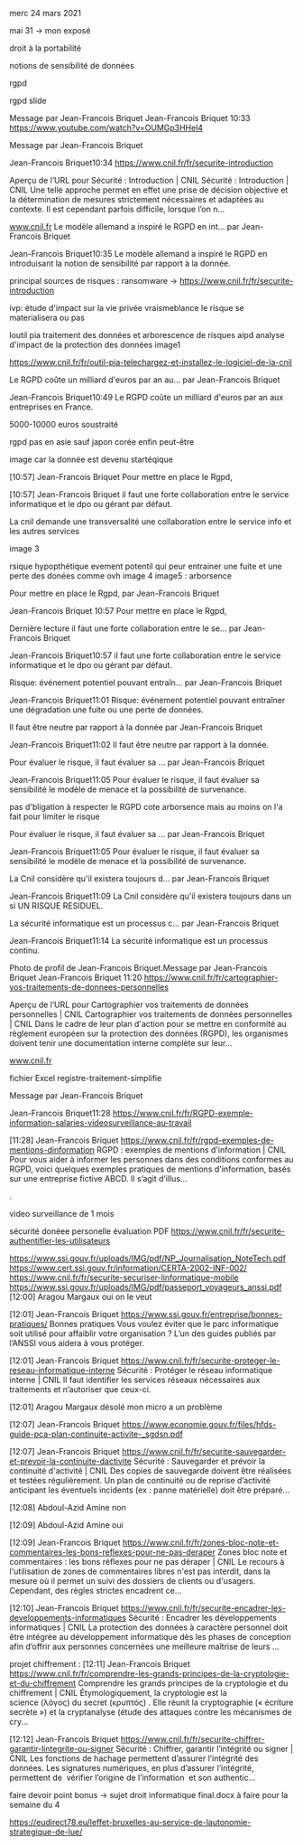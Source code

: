 merc 24 mars 2021

mai 31 -> mon exposé 

droit à la portabilité

notions de sensibilité de données


rgpd 


rgpd slide


Message par Jean-Francois Briquet
Jean-Francois Briquet
10:33
https://www.youtube.com/watch?v=OUMGp3HHel4

Message par Jean-Francois Briquet

Jean-Francois Briquet10:34
https://www.cnil.fr/fr/securite-introduction

Aperçu de l’URL pour Sécurité : Introduction | CNIL
Sécurité : Introduction | CNIL
Une telle approche permet en effet une prise de décision objective et la détermination de mesures strictement nécessaires et adaptées au contexte. Il est cependant parfois difficile, lorsque l’on n...

www.cnil.fr
Le modèle allemand a inspiré le RGPD en int... par Jean-Francois Briquet

Jean-Francois Briquet10:35
Le modèle allemand a inspiré le RGPD en introduisant la notion de sensibilité par rapport à la donnée.



principal sources de risques  : ransomware -> https://www.cnil.fr/fr/securite-introduction


ivp: étude d'impact sur la vie privée
vraismeblance le risque se materialisera ou pas 

loutil pia traitement des données et arborescence de risques
aipd analyse d'impact de la protection des données
image1

https://www.cnil.fr/fr/outil-pia-telechargez-et-installez-le-logiciel-de-la-cnil

Le RGPD coûte un milliard d'euros par an au... par Jean-Francois Briquet

Jean-Francois Briquet10:49
Le RGPD coûte un milliard d'euros par an aux entreprises en France.


5000-10000 euros soustraité



rgpd pas en asie sauf japon corée enfin peut-être


image  car la donnée est devenu startéqique

[10:57] Jean-Francois Briquet
Pour mettre en place le Rgpd,

[10:57] Jean-Francois Briquet
il faut une forte collaboration entre le service informatique et le dpo ou gérant par défaut.




La cnil demande une transversalité une collaboration entre le service info et les autres services

image 3

rsique hypopthétique evement potentil qui peur entrainer une fuite et une perte des donées comme ovh
image 4
image5 :
arborsence 


Pour mettre en place le Rgpd, par Jean-Francois Briquet

Jean-Francois Briquet
10:57
Pour mettre en place le Rgpd,

Dernière lecture
il faut une forte collaboration entre le se... par Jean-Francois Briquet

Jean-Francois Briquet10:57
il faut une forte collaboration entre le service informatique et le dpo ou gérant par défaut.

Risque: événement potentiel pouvant entraîn... par Jean-Francois Briquet

Jean-Francois Briquet11:01
Risque: événement potentiel pouvant entraîner une dégradation une fuite ou une perte de données.

Il faut être neutre par rapport à la donnée par Jean-Francois Briquet

Jean-Francois Briquet11:02
Il faut être neutre par rapport à la donnée.

Pour évaluer le risque, il faut évaluer sa ... par Jean-Francois Briquet

Jean-Francois Briquet11:05
Pour évaluer le risque, il faut évaluer sa sensibilité le modèle de menace et la possibilité de survenance.


pas d'bligation à respecter le RGPD cote arborsence mais au moins on l'a fait pour limiter le risque

Pour évaluer le risque, il faut évaluer sa ... par Jean-Francois Briquet

Jean-Francois Briquet11:05
Pour évaluer le risque, il faut évaluer sa sensibilité le modèle de menace et la possibilité de survenance.

La Cnil considère qu'il existera toujours d... par Jean-Francois Briquet

Jean-Francois Briquet11:09
La Cnil considère qu'il existera toujours dans un si UN RISQUE RESIDUEL.

La sécurité informatique est un processus c... par Jean-Francois Briquet

Jean-Francois Briquet11:14
La sécurité informatique est un processus continu.

Photo de profil de Jean-Francois Briquet.Message par Jean-Francois Briquet
Jean-Francois Briquet
11:20
https://www.cnil.fr/fr/cartographier-vos-traitements-de-donnees-personnelles

Aperçu de l’URL pour Cartographier vos traitements de données personnelles | CNIL
Cartographier vos traitements de données personnelles | CNIL
Dans le cadre de leur plan d'action pour se mettre en conformité au règlement européen sur la protection des données (RGPD), les organismes doivent tenir une documentation interne complète sur leur...

www.cnil.fr


fichier Excel registre-traitement-simplifie


Message par Jean-Francois Briquet

Jean-Francois Briquet11:28
https://www.cnil.fr/fr/RGPD-exemple-information-salaries-videosurveillance-au-travail

[11:28] Jean-Francois Briquet
https://www.cnil.fr/fr/rgpd-exemples-de-mentions-dinformation
RGPD : exemples de mentions d'information | CNIL
Pour vous aider à informer les personnes dans des conditions conformes au RGPD, voici quelques exemples pratiques de mentions d'information, basés sur une entreprise fictive ABCD. Il s’agit d’illus...


.


video surveillance de 1 mois 

sécurité donéee personelle évaluation PDF
https://www.cnil.fr/fr/securite-authentifier-les-utilisateurs

https://www.ssi.gouv.fr/uploads/IMG/pdf/NP_Journalisation_NoteTech.pdf
https://www.cert.ssi.gouv.fr/information/CERTA-2002-INF-002/
https://www.cnil.fr/fr/securite-securiser-linformatique-mobile
https://www.ssi.gouv.fr/uploads/IMG/pdf/passeport_voyageurs_anssi.pdf
[12:00] Aragou Margaux
oui on le veut

[12:01] Jean-Francois Briquet
https://www.ssi.gouv.fr/entreprise/bonnes-pratiques/
Bonnes pratiques
Vous voulez éviter que le parc informatique soit utilisé pour affaiblir votre organisation ? L’un des guides publiés par l’ANSSI vous aidera à vous protéger.

[12:01] Jean-Francois Briquet
https://www.cnil.fr/fr/securite-proteger-le-reseau-informatique-interne
Sécurité : Protéger le réseau informatique interne | CNIL
Il faut identifier les services réseaux nécessaires aux traitements et n’autoriser que ceux-ci.

[12:01] Aragou Margaux
désolé mon micro a un problème 

[12:07] Jean-Francois Briquet
https://www.economie.gouv.fr/files/hfds-guide-pca-plan-continuite-activite-_sgdsn.pdf

[12:07] Jean-Francois Briquet
https://www.cnil.fr/fr/securite-sauvegarder-et-prevoir-la-continuite-dactivite
Sécurité : Sauvegarder et prévoir la continuité d'activité | CNIL
Des copies de sauvegarde doivent être réalisées et testées régulièrement. Un plan de continuité ou de reprise d’activité anticipant les éventuels incidents (ex : panne matérielle) doit être préparé...

[12:08] Abdoul-Azid Amine
non

[12:09] Abdoul-Azid Amine
oui

[12:09] Jean-Francois Briquet
https://www.cnil.fr/fr/zones-bloc-note-et-commentaires-les-bons-reflexes-pour-ne-pas-deraper
Zones bloc note et commentaires : les bons réflexes pour ne pas déraper | CNIL
Le recours à l'utilisation de zones de commentaires libres n'est pas interdit, dans la mesure où il permet un suivi des dossiers de clients ou d'usagers. Cependant, des règles strictes encadrent ce...

[12:10] Jean-Francois Briquet
https://www.cnil.fr/fr/securite-encadrer-les-developpements-informatiques
Sécurité : Encadrer les développements informatiques | CNIL
La protection des données à caractère personnel doit être intégrée au développement informatique dès les phases de conception afin d’offrir aux personnes concernées une meilleure maîtrise de leurs ...




projet chiffrement :
[12:11] Jean-Francois Briquet
https://www.cnil.fr/fr/comprendre-les-grands-principes-de-la-cryptologie-et-du-chiffrement
Comprendre les grands principes de la cryptologie et du chiffrement | CNIL
Étymologiquement, la cryptologie est la science (λόγος) du secret (κρυπτός) . Elle réunit la cryptographie (« écriture secrète ») et la cryptanalyse (étude des attaques contre les mécanismes de cry...

[12:12] Jean-Francois Briquet
https://www.cnil.fr/fr/securite-chiffrer-garantir-lintegrite-ou-signer
Sécurité : Chiffrer, garantir l’intégrité ou signer | CNIL
Les fonctions de hachage permettent d’assurer l’intégrité des données. Les signatures numériques, en plus d’assurer l’intégrité, permettent de  vérifier l’origine de l’information  et son authentic...




faire devoir point bonus -> sujet droit informatique final.docx à faire pour la semaine du 4


https://eudirect78.eu/leffet-bruxelles-au-service-de-lautonomie-strategique-de-lue/